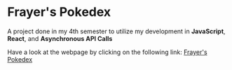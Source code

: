 # Frayer's Pokedex

A project done in my 4th semester to utilize my development in **JavaScript**, **React**, and **Asynchronous API Calls**

Have a look at the webpage by clicking on the following link: [Frayer's Pokedex](https://simonfrayer.github.io/pokedex/)
